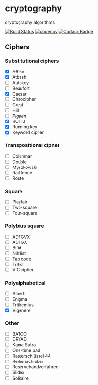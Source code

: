 # cryptography
cryptography algorithms  

[![Build Status](https://travis-ci.org/dev-11/cryptography.svg?branch=master)](https://travis-ci.org/dev-11/cryptography)
[![codecov](https://codecov.io/gh/dev-11/cryptography/branch/master/graph/badge.svg)](https://codecov.io/gh/dev-11/cryptography)
[![Codacy Badge](https://api.codacy.com/project/badge/Grade/0df8700b9cc54f899f2f45e3694c24ce)](https://www.codacy.com/manual/dev-11/cryptography?utm_source=github.com&amp;utm_medium=referral&amp;utm_content=dev-11/cryptography&amp;utm_campaign=Badge_Grade)

## Ciphers

### Substitutional ciphers

- [x] Affine
- [x] Atbash
- [ ] Autokey
- [ ] Beaufort
- [x] Caesar
- [ ] Chaocipher
- [ ] Great
- [ ] Hill
- [ ] _Pigpen_
- [x] ROT13
- [x] Running key
- [x] Keyword cipher

### Transpositional cipher

- [ ] Columnar
- [ ] Double
- [ ] Myszkowski
- [ ] Rail fence
- [ ] Route

### Square

- [ ] Playfair
- [ ] Two-square
- [ ] Four-square

### Polybius square

- [ ] ADFGVX
- [ ] ADFGX
- [ ] Bifid
- [ ] Nihilist
- [ ] Tap code
- [ ] Trifid
- [ ] VIC cipher

### Polyalphabetical

- [ ] Alberti
- [ ] Enigma
- [ ] Trithemius
- [x] Vigenère

### Other

- [ ] BATCO
- [ ] DRYAD
- [ ] Kama Sutra
- [ ] One-time pad
- [ ] Rasterschlüssel 44
- [ ] Reihenschieber
- [ ] Reservehandverfahren
- [ ] Slidex
- [ ] Solitaire
